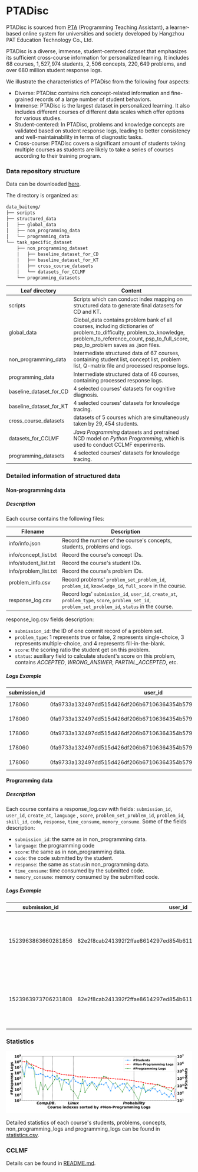 # PTADisc

PTADisc is sourced from  [PTA](https://pintia.cn/) (Programming Teaching Assistant), a learner-based online system  for universities and society developed by Hangzhou PAT Education Technology Co., Ltd.

 PTADisc is a diverse, immense, student-centered dataset that emphasizes its sufficient cross-course information for personalized learning. It includes $68$ courses, $1,527,974$ students, $2,506$ concepts, $220,649$ problems, and over $680$ million student response logs.

We illustrate the characteristics of PTADisc from the following four aspects:

- Diverse: PTADisc contains rich concept-related information and fine-grained records of a large number of student behaviors.
- Immense: PTADisc is the largest dataset in personalized learning. It also includes different courses of different data scales which offer options for various studies.
- Student-centered: In PTADisc, problems and knowledge concepts are validated based on student response logs, leading to better consistency and well-maintainability in terms of diagnostic tasks.
- Cross-course: PTADisc covers a significant amount of students taking multiple courses as students are likely to take a series of courses according to their training program.



### Data repository structure

Data can be downloaded [here](http://124.70.199.175/).

The directory is organized as:

```
data_baiteng/
├── scripts
├── structured_data
│   ├── global_data
│   ├── non_programming_data
│   └── programming_data
└── task_specific_dataset
    ├── non_programming_dataset
    │   ├── baseline_dataset_for_CD
    │   ├── baseline_dataset_for_KT
    │   ├── cross_course_datasets
    │   └── datasets_for_CCLMF
    └── programming_datasets
```

| Leaf directory          | Content                                                      |
| ----------------------- | ------------------------------------------------------------ |
| scripts                 | Scripts which can conduct index mapping on structured data to generate final datasets for CD and KT. |
| global_data             | Global_data contains problem bank of all courses, including dictionaries of problem_to_difficulty, problem_to_knowledge, problem_to_reference_count, psp_to_full_score, psp_to_problem saves as .json files. |
| non_programming_data    | Intermediate structured data of $67$ courses, containing student list, concept list, problem list, Q-matrix file and processed response logs. |
| programming_data        | Intermediate structured data of $46$ courses, containing  processed response logs. |
| baseline_dataset_for_CD | $4$ selected courses' datasets for cognitive diagnosis.      |
| baseline_dataset_for_KT | $4$ selected courses' datasets for knowledge tracing.        |
| cross_course_datasets   | datasets of $5$ courses which are simultaneously taken by $29,454$ students. |
| datasets_for_CCLMF      | *Java Programming* datasets and pretrained NCD model on *Python Programming*, which is used to conduct CCLMF experiments. |
| programming_datasets    | $4$ selected courses' datasets for knowledge tracing.        |



### Detailed information of structured data

#### Non-programming data

##### Description

Each course contains the following files:

| Filename              | Description                                                  |
| --------------------- | ------------------------------------------------------------ |
| info/info.json        | Record the number of the course's concepts, students, problems and logs. |
| info/concept_list.txt | Record the course's concept IDs.                             |
| info/student_list.txt | Record the course's student IDs.                             |
| info/problem_list.txt | Record the course's problem IDs.                             |
| problem_info.csv      | Record problems' `problem_set_problem_id`, `problem_id`, `knowledge_id`, `full_score` in the course. |
| response_log.csv      | Record logs' `submission_id`, `user_id`, `create_at`, `problem_type`, `score`, `problem_set_id`, `problem_set_problem_id`, `status` in the course. |

response_log.csv fields description:

- `submission_id`: the ID of one commit record of a problem set.
- `problem_type`: 1 represents true or false, 2 represents single-choice, 3 represents multiple-choice, and 4 represents fill-in-the-blank.
- `score`: the scoring ratio the student get on  this problem.
- `status`: auxiliary field to calculate student's score on this problem, contains *ACCEPTED*, *WRONG_ANSWER*, *PARTIAL_ACCEPTED*, etc.

##### Logs Example

| submission_id | user_id                                                      | create_at        | problem_type | score | problem_set_id | problem_set_problem_id | status       |
| ------------- | ------------------------------------------------------------ | ---------------- | ------------ | ----- | -------------- | ---------------------- | ------------ |
| 178060        | 0fa9733a132497dd515d426df206b67106364354b579231879e3c8f70630e431 | 2015/10/13 16:47 | 2            | 2     | 139            | 1746                   | ACCEPTED     |
| 178060        | 0fa9733a132497dd515d426df206b67106364354b579231879e3c8f70630e431 | 2015/10/13 16:47 | 2            | 0     | 139            | 1747                   | WRONG_ANSWER |
| 178060        | 0fa9733a132497dd515d426df206b67106364354b579231879e3c8f70630e431 | 2015/10/13 16:47 | 2            | 0     | 139            | 1748                   | WRONG_ANSWER |
| 178060        | 0fa9733a132497dd515d426df206b67106364354b579231879e3c8f70630e431 | 2015/10/13 16:47 | 2            | 2     | 139            | 1749                   | ACCEPTED     |
| 178060        | 0fa9733a132497dd515d426df206b67106364354b579231879e3c8f70630e431 | 2015/10/13 16:47 | 2            | 2     | 139            | 1750                   | ACCEPTED     |



#### Programming data

##### Description

Each course contains a response_log.csv with fields: `submission_id`, `user_id`,  `create_at`, `language` ,  `score`,  `problem_set_problem_id`,  `problem_id`,  `skill_id`,  `code`,  `response`, `time_consume`, `memory_consume`. Some  of the fields description:

- `submission_id`: the same as in non_programming data.
- `language`: the programming code 
- `score`: the same as in non_programming data.
- `code`: the code submitted by the student.
- `response`: the same as `status`in non_programming data.
- `time_consume`: time consumed by the submitted code.
- `memory_consume`: memory consumed by the submitted code.

##### Logs Example

| submission_id       | user_id                                                      | create_at           | language | score | problem_set_problem_id | problem_id          | skill_id | code                                                         | response     | time_consume | memory_consume |
| ------------------- | ------------------------------------------------------------ | ------------------- | -------- | ----- | ---------------------- | ------------------- | -------- | ------------------------------------------------------------ | ------------ | ------------ | -------------- |
| 1523963863660281856 | 82e2f8cab241392f2ffae8614297ed854b6113256c5c8d31cf2d14740a68706b | 2022-05-10 17:51:13 | Java     | 0.0   | 1523908485467762710    | 1013962033606774784 | 201      | import java.util.*;\npublic class Main {\n public static void  main(String[] args) {\n Scanner sc = new Scanner(System.in);\n int n =  sc.nextInt();\n List<Integer> list = new ArrayList<Integer>();\n  for (int i = 0; i < n; i++) {\n list.add(sc.nextInt());\n }\n  list.sort(Comparator.naturalOrder());\n  System.out.println(list.get(list.size()-2));\n }\n} | WRONG_ANSWER | 125          | 18404          |
| 1523963973706231808 | 82e2f8cab241392f2ffae8614297ed854b6113256c5c8d31cf2d14740a68706b | 2022-05-10 17:51:39 | Java     | 0.0   | 1523908485467762710    | 1013962033606774784 | 201      | import java.util.*;\npublic class Main {\n public static void  main(String[] args) {\n Scanner sc = new Scanner(System.in);\n int n =  sc.nextInt();\n List<Integer> list = new ArrayList<Integer>();\n  for (int i = 0; i < n; i++) {\n list.add(sc.nextInt());\n }\n  list.sort(Comparator.naturalOrder());\n  System.out.print(list.get(list.size()-2));\n }\n} | WRONG_ANSWER | 113          | 15232          |



### Statistics


![statistics](./img/statistics.png)

Detailed statistics of each course's students, problems, concepts, non_programming_logs and programming_logs can be found in [statistics.csv](https://github.com/wahr0411/PTADisc/blob/main/statistics.xlsx).





### CCLMF

Details can be found in [README.md](https://github.com/wahr0411/PTADisc/blob/main/CCLMF/README.md).
